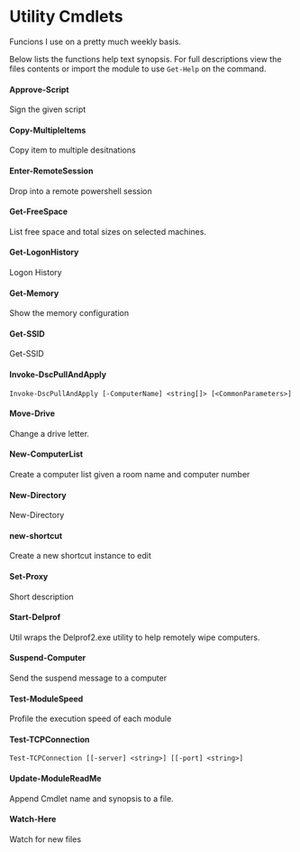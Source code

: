 # Utility Cmdlets

Funcions I use on a pretty much weekly basis.

Below lists the functions help text synopsis. For full descriptions view the files contents or import the module to use `Get-Help` on the command.

#### Approve-Script
Sign the given script
#### Copy-MultipleItems
Copy item to multiple desitnations
#### Enter-RemoteSession
Drop into a remote powershell session
#### Get-FreeSpace
List free space and total sizes on selected machines.
#### Get-LogonHistory
Logon History
#### Get-Memory
Show the memory configuration
#### Get-SSID

Get-SSID 

#### Invoke-DscPullAndApply

`Invoke-DscPullAndApply [-ComputerName] <string[]> [<CommonParameters>]`

#### Move-Drive
Change a drive letter.
#### New-ComputerList
Create a computer list given a room name and computer number
#### New-Directory

New-Directory 

#### new-shortcut
Create a new shortcut instance to edit
#### Set-Proxy
Short description
#### Start-Delprof
Util wraps the Delprof2.exe utility to help remotely wipe computers.
#### Suspend-Computer
Send the suspend message to a computer
#### Test-ModuleSpeed
Profile the execution speed of each module
#### Test-TCPConnection

`Test-TCPConnection [[-server] <string>] [[-port] <string>]`

#### Update-ModuleReadMe
Append Cmdlet name and synopsis to a file.
#### Watch-Here
Watch for new files
